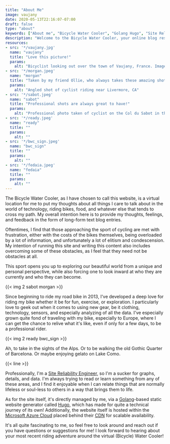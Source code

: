 ```yaml
---
title: "About Me"
image: vaujany
date: 2020-05-13T22:16:07-07:00
draft: false
type: "about"
keywords: ["About me", "Bicycle Water Cooler", "Golang Hugo", "Site Reliability Engineer"]
description: "Welcome to the Bicycle Water Cooler, your online blog resource for reviews, technology, discussions, and travel ideas for you and your bicycle."
resources:
- src: '*/vaujany.jpg'
  name: "vaujany"
  title: "Love this picture!"
  params:
    alt: "Bicyclist looking out over the town of Vaujany, France. Image contains: France, view, church, clouds, road, cyclist, road signs, houses"
- src: '*/morgan.jpeg'
  name: "morgan"
  title: "Taken by my friend Ollie, who always takes these amazing shots from the back of his bike"
  params:
    alt: "Angled shot of cyclist riding near Livermore, CA"
- src: '*/sabot.jpeg'
  name: "sabot"
  title: "Professional shots are always great to have!"
  params:
    alt: "Professional photo taken of cyclist on the Col du Sabot in the French Alps"
- src: '*/ready.jpeg'
  name: "ready"
  title: ""
  params:
    alt: ""
- src: '*/bwc_sign.jpeg'
  name: "bwc_sign"
  title: ""
  params:
    alt: ""
- src: '*/fedaia.jpeg'
  name: "fedaia"
  title: ""
  params:
    alt: ""
---
```

The Bicycle Water Cooler, as I have chosen to call this website, is a virtual location for me to put my thoughts about all things I care to talk about in the world of technology, riding bikes, food, and whatever else that tends to cross my path. My overall intention here is to provide my thoughts, feelings, and feedback in the form of long-form text blog entries.

Oftentimes, I find that those approaching the sport of cycling are met with frustration, either with the costs of the bikes themselves, being overloaded by a lot of information, and unfortunately a lot of elitism and condescension. My intention of running this site and writing this content also includes overcoming some of these obstacles, as I feel that they need not be obstacles at all.

This sport opens you up to exploring our beautiful world from a unique and personal perspective, while also forcing one to look inward at who they are currently and who they can become.

{{< img 2 sabot morgan >}}

Since beginning to ride my road bike in 2013, I've developed a deep love for riding my bike whether it be for fun, exercise, or exploration. I particularly love to geek out when it comes to using new gear, be it clothing, technology, sensors, and especially analyzing of all the data. I've especially grown quite fond of traveling with my bike, especially to Europe, where I can get the chance to relive what it's like, even if only for a few days, to be a professional rider.

{{< img 2 ready bwc_sign >}}

Ah, to take in the sights of the Alps. Or to be walking the old Gothic Quarter of Barcelona. Or maybe enjoying gelato on Lake Como.

{{< line >}}

Professionally, I'm a [Site Reliability Engineer](https://www.linkedin.com/in/jmclarke10/), so I'm a sucker for graphs, details, and data. I'm always trying to read or learn something from any of these areas, and I find it enjoyable when I can relate things that are normally lifeless or soul-less to others in a way that brings them to life.

As for the site itself, it's directly managed by me, via a [Golang](http://go.dev/)-based static website generator called [Hugo](https://gohugo.io/documentation/), which has made for quite a technical journey of its own! Additionally, the website itself is hosted within the [Microsoft Azure Cloud](https://azure.microsoft.com/en-us/) placed behind their [CDN](https://www.cloudflare.com/learning/cdn/what-is-a-cdn/) for scalable availability.

It's all quite fascinating to me, so feel free to look around and reach out if you have questions or suggestions for me! I look forward to hearing about your most recent riding adventure around the virtual (Bicycle) Water Cooler!